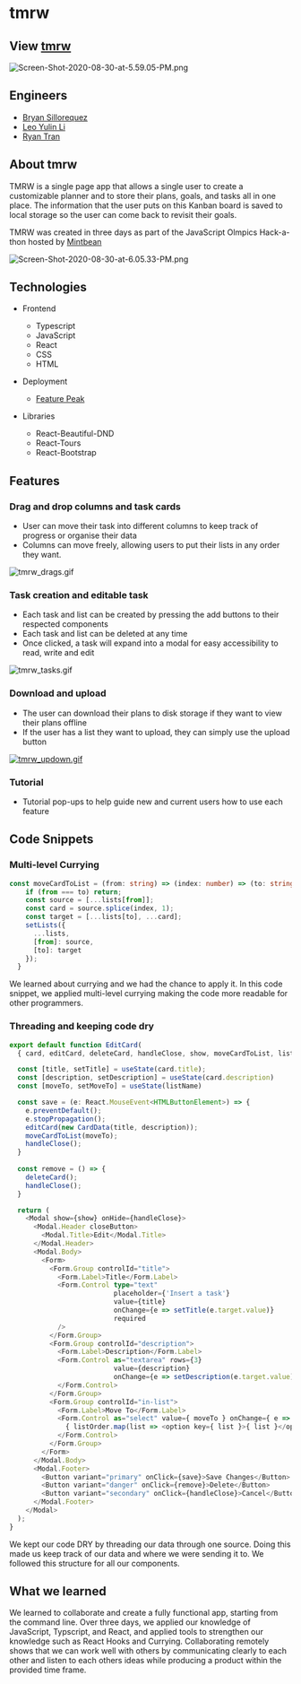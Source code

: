 # tmrw

## View [tmrw](https://mintkanban.github.io/MintKanban/)
![Screen-Shot-2020-08-30-at-5.59.05-PM.png](https://s8.gifyu.com/images/Screen-Shot-2020-08-30-at-5.59.05-PM.png)


## Engineers
- [Bryan Sillorequez](http://www.linkedin.com/in/bsillo)
- [Leo Yulin Li](https://www.linkedin.com/in/leoyulinli/)
- [Ryan Tran](https://www.linkedin.com/in/rdtran/)


## About tmrw

TMRW is a single page app that allows a single user to create a customizable planner
and to store their plans, goals, and tasks all in one place.  The information that 
the user puts on this Kanban board is saved to local storage so the user can come 
back to revisit their goals.

TMRW was created in three days as part of the JavaScript Olmpics Hack-a-thon 
hosted by [Mintbean](https://www.mintbean.io/)

![Screen-Shot-2020-08-30-at-6.05.33-PM.png](https://s8.gifyu.com/images/Screen-Shot-2020-08-30-at-6.05.33-PM.png)

## Technologies

- Frontend
  - Typescript
  - JavaScript
  - React
  - CSS
  - HTML

- Deployment
  - [Feature Peak](https://www.featurepeek.com)

- Libraries
  - React-Beautiful-DND
  - React-Tours
  - React-Bootstrap
  
## Features

### Drag and drop columns and task cards
  - User can move their task into different columns to keep track of progress or organise their data
  - Columns can move freely, allowing users to put their lists in any order they want.

![tmrw_drags.gif](https://s8.gifyu.com/images/tmrw_drags.gif)

### Task creation and editable task
  - Each task and list can be created by pressing the add buttons to their respected components
  - Each task and list can be deleted at any time
  - Once clicked, a task will expand into a modal for easy accessibility to read, write and edit

![tmrw_tasks.gif](https://s8.gifyu.com/images/tmrw_tasks.gif)

### Download and upload 
  - The user can download their plans to disk storage if they want to view their plans offline
  - If the user has a list they want to upload, they can simply use the upload button

[![tmrw_updown.gif](https://s8.gifyu.com/images/tmrw_updown.gif)](https://gifyu.com/image/gkz3)

### Tutorial

  - Tutorial pop-ups to help guide new and current users how to use each feature



## Code Snippets

### Multi-level Currying

```typescript
const moveCardToList = (from: string) => (index: number) => (to: string) => {
    if (from === to) return;
    const source = [...lists[from]];
    const card = source.splice(index, 1);
    const target = [...lists[to], ...card];
    setLists({
      ...lists,
      [from]: source,
      [to]: target
    });
  }
```

We learned about currying and we had the chance to apply it.  In this code snippet,
we applied multi-level currying making the code more readable for other programmers.

### Threading and keeping code dry

```typescript
export default function EditCard(
  { card, editCard, deleteCard, handleClose, show, moveCardToList, listOrder, listName }: EditCardProps) {

  const [title, setTitle] = useState(card.title);
  const [description, setDescription] = useState(card.description)
  const [moveTo, setMoveTo] = useState(listName)

  const save = (e: React.MouseEvent<HTMLButtonElement>) => {
    e.preventDefault();
    e.stopPropagation();
    editCard(new CardData(title, description));
    moveCardToList(moveTo);
    handleClose();
  }
  
  const remove = () => {
    deleteCard();
    handleClose();
  }

  return (
    <Modal show={show} onHide={handleClose}>
      <Modal.Header closeButton>
        <Modal.Title>Edit</Modal.Title>
      </Modal.Header>
      <Modal.Body>
        <Form>
          <Form.Group controlId="title">
            <Form.Label>Title</Form.Label>
            <Form.Control type="text"
                          placeholder={'Insert a task'}
                          value={title}
                          onChange={e => setTitle(e.target.value)}
                          required
            />
          </Form.Group>
          <Form.Group controlId="description">
            <Form.Label>Description</Form.Label>
            <Form.Control as="textarea" rows={3}
                          value={description}
                          onChange={e => setDescription(e.target.value)}>
            </Form.Control>
          </Form.Group>
          <Form.Group controlId="in-list">
            <Form.Label>Move To</Form.Label>
            <Form.Control as="select" value={ moveTo } onChange={ e => setMoveTo(e.target.value) }>
              { listOrder.map(list => <option key={ list }>{ list }</option>)}
            </Form.Control>
          </Form.Group>
        </Form>
      </Modal.Body>
      <Modal.Footer>
        <Button variant="primary" onClick={save}>Save Changes</Button>
        <Button variant="danger" onClick={remove}>Delete</Button>
        <Button variant="secondary" onClick={handleClose}>Cancel</Button>
      </Modal.Footer>
    </Modal>
  );
}
```
We kept our code DRY by threading our data through one source.  Doing this made us
keep track of our data and where we were sending it to.  We followed this structure
for all our components.

## What we learned

We learned to collaborate and create a fully functional app, starting from the 
command line.  Over three days, we applied our knowledge of JavaScript, Typscript,
and React, and applied tools to strengthen our knowledge such as React Hooks and
Currying.  Collaborating remotely shows that we can work well with others by 
communicating clearly to each other and listen to each others ideas while
producing a product within the provided time frame.
